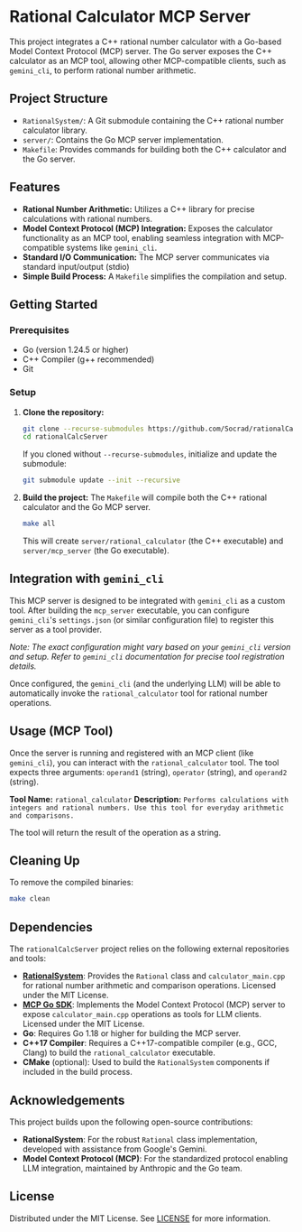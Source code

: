# Rational Calculator MCP Server

This project integrates a C++ rational number calculator with a Go-based Model Context Protocol (MCP) server. The Go server exposes the C++ calculator as an MCP tool, allowing other MCP-compatible clients, such as `gemini_cli`, to perform rational number arithmetic.

## Project Structure

- `RationalSystem/`: A Git submodule containing the C++ rational number calculator library.
- `server/`: Contains the Go MCP server implementation.
- `Makefile`: Provides commands for building both the C++ calculator and the Go server.

## Features

- **Rational Number Arithmetic:** Utilizes a C++ library for precise calculations with rational numbers.
- **Model Context Protocol (MCP) Integration:** Exposes the calculator functionality as an MCP tool, enabling seamless integration with MCP-compatible systems like `gemini_cli`.
- **Standard I/O Communication:** The MCP server communicates via standard input/output (stdio)
- **Simple Build Process:** A `Makefile` simplifies the compilation and setup.

## Getting Started

### Prerequisites

- Go (version 1.24.5 or higher)
- C++ Compiler (g++ recommended)
- Git

### Setup

1.  **Clone the repository:**
    ```bash
    git clone --recurse-submodules https://github.com/Socrad/rationalCalcServer.git
    cd rationalCalcServer
    ```
    If you cloned without `--recurse-submodules`, initialize and update the submodule:
    ```bash
    git submodule update --init --recursive
    ```

2.  **Build the project:**
    The `Makefile` will compile both the C++ rational calculator and the Go MCP server.
    ```bash
    make all
    ```
    This will create `server/rational_calculator` (the C++ executable) and `server/mcp_server` (the Go executable).

## Integration with `gemini_cli`

This MCP server is designed to be integrated with `gemini_cli` as a custom tool. After building the `mcp_server` executable, you can configure `gemini_cli`'s `settings.json` (or similar configuration file) to register this server as a tool provider.

*Note: The exact configuration might vary based on your `gemini_cli` version and setup. Refer to `gemini_cli` documentation for precise tool registration details.*

Once configured, the `gemini_cli` (and the underlying LLM) will be able to automatically invoke the `rational_calculator` tool for rational number operations.

## Usage (MCP Tool)

Once the server is running and registered with an MCP client (like `gemini_cli`), you can interact with the `rational_calculator` tool. The tool expects three arguments: `operand1` (string), `operator` (string), and `operand2` (string).

**Tool Name:** `rational_calculator`
**Description:** `Performs calculations with integers and rational numbers. Use this tool for everyday arithmetic and comparisons.`

The tool will return the result of the operation as a string.

## Cleaning Up

To remove the compiled binaries:

```bash
make clean
```

## Dependencies

The `rationalCalcServer` project relies on the following external repositories and tools:

- **[RationalSystem](https://github.com/Socrad/RationalSystem)**: Provides the `Rational` class and `calculator_main.cpp` for rational number arithmetic and comparison operations. Licensed under the MIT License.
- **[MCP Go SDK](https://pkg.go.dev/github.com/modelcontextprotocol/go-sdk/mcp)**: Implements the Model Context Protocol (MCP) server to expose `calculator_main.cpp` operations as tools for LLM clients. Licensed under the MIT License.
- **Go**: Requires Go 1.18 or higher for building the MCP server.
- **C++17 Compiler**: Requires a C++17-compatible compiler (e.g., GCC, Clang) to build the `rational_calculator` executable.
- **CMake** (optional): Used to build the `RationalSystem` components if included in the build process.

## Acknowledgements

This project builds upon the following open-source contributions:
- **RationalSystem**: For the robust `Rational` class implementation, developed with assistance from Google's Gemini.
- **Model Context Protocol (MCP)**: For the standardized protocol enabling LLM integration, maintained by Anthropic and the Go team.

## License

Distributed under the MIT License. See [LICENSE](./LICENSE) for more information.
